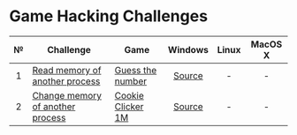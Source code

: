 # Game Hacking Challenges

| № | Challenge                        | Game             | Windows | Linux | MacOS X |
|:-:|----------------------------------|------------------|:-------:|:-----:|:-------:|
| 1 | [Read memory of another process](challenges/read-process-memory.md) | [Guess the number](games/guess-the-number) | [Source](hacks/read-memory) | - | - |
| 2 | [Change memory of another process](challenges/write-process-memory.md) | [Cookie Clicker 1M](games/cookie-clicker-1m) | [Source](hacks/write-memory) | - | - |
